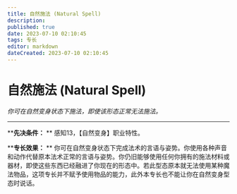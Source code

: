 ```yaml
---
title: 自然施法 (Natural Spell)
description: 
published: true
date: 2023-07-10 02:10:45
tags: 专长
editor: markdown
dateCreated: 2023-07-10 02:10:45
---
```


# 自然施法 (Natural Spell)

_你可在自然变身状态下施法，即使该形态正常无法施法。_

* * *

****先决条件：** ** 感知13，【自然变身】职业特性。

****专长效果：** **
你可在自然变身状态下完成法术的言语与姿势。你使用各种声音和动作代替原本法术正常的言语与姿势。你仍旧能够使用任何你拥有的施法材料或器材，即使这些东西已经融进了你现在的形态中。若此型态原本就无法使用某种魔法物品，这项专长并不赋予使用物品的能力，此外本专长也不能让你在自然变身型态时说话。

